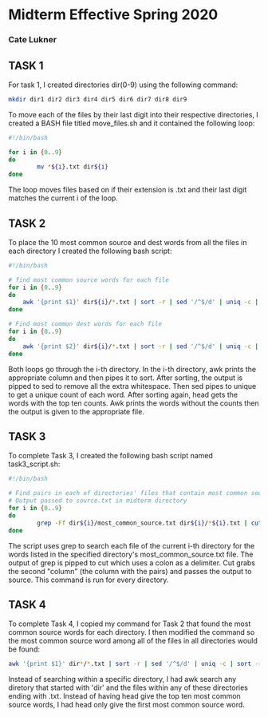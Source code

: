# Midterm Effective Spring 2020
### Cate Lukner

## TASK 1
For task 1, I created directories dir(0-9) using the following command:
```bash
mkdir dir1 dir2 dir3 dir4 dir5 dir6 dir7 dir8 dir9
```

To move each of the files by their last digit into their respective directories, I created a BASH file titled move\_files.sh and it contained the following loop:
```bash
#!/bin/bash

for i in {0..9}
do 
		mv *${i}.txt dir${i}
done
```
The loop moves files based on if their extension is .txt and their last digit matches the current i of the loop. 

## TASK 2

To place the 10 most common source and dest words from all the files in each directory I created the following bash script:
```bash
#!/bin/bash

# find most common source words for each file
for i in {0..9}
do
	awk '{print $1}' dir${i}/*.txt | sort -r | sed '/^$/d' | uniq -c | sort -r | head -10 | awk '{print $2}' > dir${i}/most_common_source.txt
done

# Find most common dest words for each file
for i in {0..9}
do
	awk '{print $2}' dir${i}/*.txt | sort -r | sed '/^$/d' | uniq -c | sort -r | head -10 | awk '{print $2}' > dir${i}/most_common_dest.txt
done
```
Both loops go through the i-th directory. In the i-th directory, awk prints the appropriate column and then pipes it to sort. After sorting, the output is pipped to sed to remove all the extra whitespace. Then sed pipes to unique to get a unique count of each word. After sorting again, head gets the words with the top ten counts. Awk prints the words without the counts then the output is given to the appropriate file. 

## TASK 3

To complete Task 3, I created the following bash script named task3\_script.sh:
```bash
#!/bin/bash

# Find pairs in each of directories' files that contain most common source words
# Output passed to source.txt in midterm directory
for i in {0..9}
do
		grep -Ff dir${i}/most_common_source.txt dir${i}/*${i}.txt | cut -d ':' -f 2 >> source.txt
done
```
The script uses grep to search each file of the current i-th directory for the words listed in the specified directory's most\_common\_source.txt file. The output of grep is pipped to cut which uses a colon as a delimiter. Cut grabs the second "column" (the column with the pairs) and passes the output to source. This command is run for every directory. 

## TASK 4
To complete Task 4, I copied my command for Task 2 that found the most common source words for each directory. I then modified the command so the most common source word among all of the files in all directories would be found:
```bash
awk '{print $1}' dir*/*.txt | sort -r | sed '/^$/d' | uniq -c | sort -r | head -1 | awk '{print $2}' > most_common_source_word.txt
```
Instead of searching within a specific directory, I had awk search any diretory that started with 'dir' and the files within any of these directories ending with .txt. Instead of having head give the top ten most common source words, I had head only give the first most common source word. 

